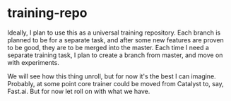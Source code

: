 # training-repo

Ideally, I plan to use this as a universal training repository.
Each branch is planned to be for a separate task, and after some new features are proven to be good, they are to be merged into the master.
Each time I need a separate training task, I plan to create a branch from master, and move on with experiments.

We will see how this thing unroll, but for now it's the best I can imagine. 
Probably, at some point core trainer could be moved from Catalyst to, say, Fast.ai. 
But for now let roll on with what we have.

